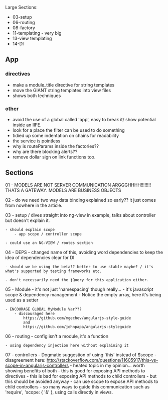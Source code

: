 Large Sections:
* 03-setup
* 06-routing
* 08-factory
* 11-templating - very big
* 13-view templating
* 14-DI

## App
### directives
- make a module_title directive for string templates
- move the GIANT string templates into view files
- shows both techniques

### other
- avoid the use of a global called 'app', easy to break it/ show potential inside an IIFE.
- look for a place the filter can be used to do something
- tidied up some indentation on chains for readability
- the service is pointless
- why is routeParams inside the factories??
- why are there blocking alerts??
- remove dollar sign on link functions too.

## Sections

01 - MODELS ARE NOT SERVER COMMUNICATION ARGGGHHHH!!!!!!!!
THATS A GATEWAY. MODELS ARE BUSINESS OBJECTS

02 - do we need two way data binding explained so early?? it just comes from nowhere in the article.

03 - setup / dives straight into ng-view in example, talks about controller but doesn't explain it.

    - should explain scope
        - app scope / controller scope

    - could use an NG-VIEW / routes section

04 - DEPS - changed name of this, avoiding word dependencies to keep the idea of dependencies clear for DI

    - should we be using the beta?? better to use stable maybe? / it's what's supported by testing frameworks etc.

    - don't necessarily need the jQuery for this application either.

05 - Module - it's not just 'namespacing' though really... 
        - it's javascript scope & dependency management 
    - Notice the empty array, here it's being used as a setter
    
    - ENCOURAGE GLOBAL MyModule Var???
        - discouraged here
            https://github.com/mgechev/angularjs-style-guide
            and
            https://github.com/johnpapa/angularjs-styleguide

06 - routing
    - config isn't a module, it's a function

    - using dependency injection here without explaining it

07 - controllers
    - Dogmatic suggestion of using 'this' instead of $scope
        - disagreement here:
            http://stackoverflow.com/questions/11605917/this-vs-scope-in-angularjs-controllers
        - heated topic in my opinion... worth showing benefits of both
            - this is good for exposing API methods to directives
            - this is bad for exposing API methods to child controllers
                - but this should be avoided anyway
            - can use scope to expose API methods to child controllers
            - so many ways to guide this communication such as 'require', 'scope: { '&' }, using calls directly in views.


